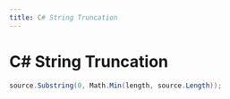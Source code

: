 ```yaml
---
title: C# String Truncation
---
```


# C# String Truncation

```csharp
source.Substring(0, Math.Min(length, source.Length));
```
